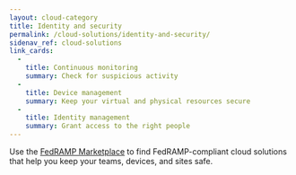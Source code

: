 ```yaml
---
layout: cloud-category
title: Identity and security
permalink: /cloud-solutions/identity-and-security/
sidenav_ref: cloud-solutions
link_cards:
  - 
    title: Continuous monitoring
    summary: Check for suspicious activity
  - 
    title: Device management
    summary: Keep your virtual and physical resources secure
  - 
    title: Identity management
    summary: Grant access to the right people
---
```


Use the [FedRAMP Marketplace](https://marketplace.fedramp.gov/#/products?sort=productName&status=Compliant) to find FedRAMP-compliant cloud solutions that help you keep your teams, devices, and sites safe.